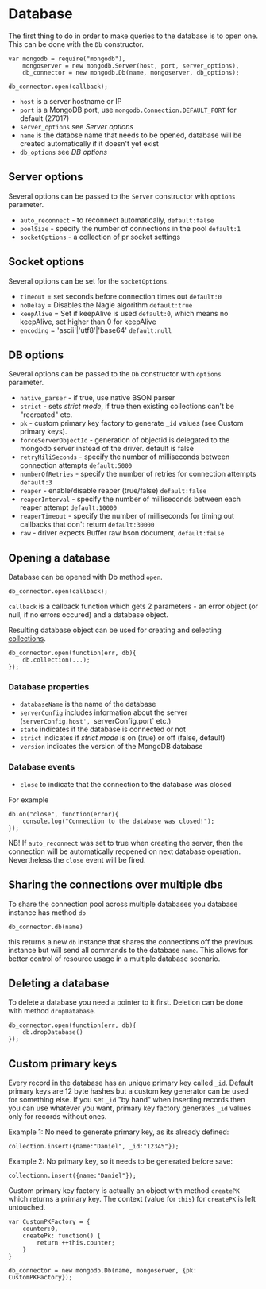 Database
========

The first thing to do in order to make queries to the database is to open one. This can be done with the `Db` constructor.

    var mongodb = require("mongodb"),
        mongoserver = new mongodb.Server(host, port, server_options),
        db_connector = new mongodb.Db(name, mongoserver, db_options);
        
    db_connector.open(callback);
    
  * `host` is a server hostname or IP
  * `port` is a MongoDB port, use `mongodb.Connection.DEFAULT_PORT` for default (27017)
  * `server_options` see *Server options*
  * `name` is the databse name that needs to be opened, database will be created automatically if it doesn't yet exist
  * `db_options` see *DB options*

## Server options
Several options can be passed to the `Server` constructor with `options` parameter.  
  
* `auto_reconnect` - to reconnect automatically, `default:false`
* `poolSize` - specify the number of connections in the pool `default:1`
* `socketOptions` - a collection of pr socket settings

## Socket options
Several options can be set for the `socketOptions`.

* `timeout` = set seconds before connection times out `default:0`
* `noDelay` = Disables the Nagle algorithm `default:true`
* `keepAlive` = Set if keepAlive is used `default:0`, which means no keepAlive, set higher than 0 for keepAlive
* `encoding` = 'ascii'|'utf8'|'base64' `default:null`

## DB options

Several options can be passed to the `Db` constructor with `options` parameter.

  * `native_parser` - if true, use native BSON parser 
  * `strict` - sets *strict mode*, if true then existing collections can't be "recreated" etc.
  * `pk` - custom primary key factory to generate `_id` values (see Custom primary keys).
  * `forceServerObjectId` - generation of objectid is delegated to the mongodb server instead of the driver. default is false
  * `retryMiliSeconds` - specify the number of milliseconds between connection attempts `default:5000`
  * `numberOfRetries` - specify the number of retries for connection attempts `default:3`
  * `reaper` - enable/disable reaper (true/false) `default:false`
  * `reaperInterval` - specify the number of milliseconds between each reaper attempt `default:10000`
  * `reaperTimeout` - specify the number of milliseconds for timing out callbacks that don't return `default:30000`
  * `raw` - driver expects Buffer raw bson document, `default:false`

## Opening a database

Database can be opened with Db method `open`. 

    db_connector.open(callback);

`callback` is a callback function which gets 2 parameters - an error object (or null, if no errors occured) and a database object.

Resulting database object can be used for creating and selecting [collections](collections.md).

    db_connector.open(function(err, db){
        db.collection(...);
    });

### Database properties

  * `databaseName` is the name of the database
  * `serverConfig` includes information about the server (`serverConfig.host', `serverConfig.port` etc.)
  * `state` indicates if the database is connected or not
  * `strict` indicates if *strict mode* is on (true) or off (false, default)
  * `version` indicates the version of the MongoDB database

### Database events

  * `close` to indicate that the connection to the database was closed
  
For example

    db.on("close", function(error){
        console.log("Connection to the database was closed!");
    });
    
NB! If `auto_reconnect` was set to true when creating the server, then the connection will be automatically reopened on next database operation. Nevertheless the `close` event will be fired.

## Sharing the connections over multiple dbs

To share the connection pool across multiple databases you database instance has method `db`

	db_connector.db(name)
	
this returns a new `db` instance that shares the connections off the previous instance but will send all commands to the database `name`. This allows for better control of resource usage in a multiple database scenario.

## Deleting a database

To delete a database you need a pointer to it first. Deletion can be done with method `dropDatabase`.

    db_connector.open(function(err, db){
        db.dropDatabase()
    });
    
## Custom primary keys

Every record in the database has an unique primary key called `_id`. Default primary keys are 12 byte hashes but a custom key generator can be used for something else. If you set `_id` "by hand" when inserting records then you can use whatever you want, primary key factory generates `_id` values only for records without ones.

Example 1: No need to generate primary key, as its already defined:

    collection.insert({name:"Daniel", _id:"12345"});

Example 2: No primary key, so it needs to be generated before save:

    collectionn.insert({name:"Daniel"});

Custom primary key factory is actually an object with method `createPK` which returns a primary key. The context (value for `this`) for `createPK` is left untouched.

    var CustomPKFactory = {
        counter:0,
        createPk: function() {
            return ++this.counter;
        }
    } 

    db_connector = new mongodb.Db(name, mongoserver, {pk: CustomPKFactory});

